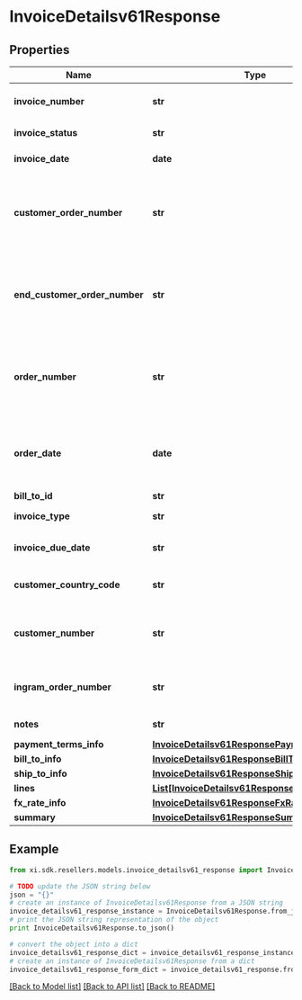 # InvoiceDetailsv61Response


## Properties

Name | Type | Description | Notes
------------ | ------------- | ------------- | -------------
**invoice_number** | **str** | The Invoice number for the order. | [optional] 
**invoice_status** | **str** | Status of the invoice. | [optional] 
**invoice_date** | **date** | Date of an Invoice. | [optional] 
**customer_order_number** | **str** | The reseller&#39;s order number for reference in their system. | [optional] 
**end_customer_order_number** | **str** | The end customer&#39;s order number for reference in their system. | [optional] 
**order_number** | **str** | The end customer&#39;s order number for reference in their system. | [optional] 
**order_date** | **date** | The date and time in UTC format that the order was created. | [optional] 
**bill_to_id** | **str** | Bill to party | [optional] 
**invoice_type** | **str** | Type of the Invoice | [optional] 
**invoice_due_date** | **str** | Date when the invoice is due. | [optional] 
**customer_country_code** | **str** | Customer country code. | [optional] 
**customer_number** | **str** | Unique customer number in Ingram&#39;s system. | [optional] 
**ingram_order_number** | **str** | The IngramMicro sales order number. | [optional] 
**notes** | **str** | Notes for the invoice. | [optional] 
**payment_terms_info** | [**InvoiceDetailsv61ResponsePaymentTermsInfo**](InvoiceDetailsv61ResponsePaymentTermsInfo.md) |  | [optional] 
**bill_to_info** | [**InvoiceDetailsv61ResponseBillToInfo**](InvoiceDetailsv61ResponseBillToInfo.md) |  | [optional] 
**ship_to_info** | [**InvoiceDetailsv61ResponseShipToInfo**](InvoiceDetailsv61ResponseShipToInfo.md) |  | [optional] 
**lines** | [**List[InvoiceDetailsv61ResponseLinesInner]**](InvoiceDetailsv61ResponseLinesInner.md) |  | [optional] 
**fx_rate_info** | [**InvoiceDetailsv61ResponseFxRateInfo**](InvoiceDetailsv61ResponseFxRateInfo.md) |  | [optional] 
**summary** | [**InvoiceDetailsv61ResponseSummary**](InvoiceDetailsv61ResponseSummary.md) |  | [optional] 

## Example

```python
from xi.sdk.resellers.models.invoice_detailsv61_response import InvoiceDetailsv61Response

# TODO update the JSON string below
json = "{}"
# create an instance of InvoiceDetailsv61Response from a JSON string
invoice_detailsv61_response_instance = InvoiceDetailsv61Response.from_json(json)
# print the JSON string representation of the object
print InvoiceDetailsv61Response.to_json()

# convert the object into a dict
invoice_detailsv61_response_dict = invoice_detailsv61_response_instance.to_dict()
# create an instance of InvoiceDetailsv61Response from a dict
invoice_detailsv61_response_form_dict = invoice_detailsv61_response.from_dict(invoice_detailsv61_response_dict)
```
[[Back to Model list]](../README.md#documentation-for-models) [[Back to API list]](../README.md#documentation-for-api-endpoints) [[Back to README]](../README.md)


